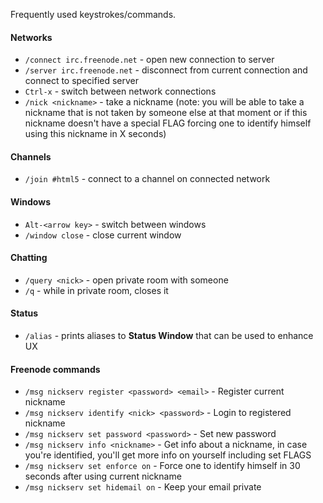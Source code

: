 Frequently used keystrokes/commands.


#### Networks

* `/connect irc.freenode.net` - open new connection to server
* `/server irc.freenode.net` - disconnect from current connection and connect to specified server
* `Ctrl-x` - switch between network connections
* `/nick <nickname>` - take a nickname (note: you will be able to take a nickname that is not taken by someone else at that moment or if this nickname doesn't have a special FLAG forcing one to identify himself using this nickname in X seconds)

#### Channels

* `/join #html5` - connect to a channel on connected network

#### Windows 

* `Alt-<arrow key>` - switch between windows
* `/window close` - close current window

#### Chatting

* `/query <nick>` - open private room with someone
* `/q` - while in private room, closes it

#### Status

* `/alias` - prints aliases to **Status Window** that can be used to enhance UX


#### Freenode commands

* `/msg nickserv register <password> <email>` - Register current nickname
* `/msg nickserv identify <nick> <password>` - Login to registered nickname
* `/msg nickserv set password <password>` - Set new password
* `/msg nickserv info <nickname>` - Get info about a nickname, in case you're identified, you'll get more info on yourself including set FLAGS
* `/msg nickserv set enforce on` - Force one to identify himself in 30 seconds after using current nickname
* `/msg nickserv set hidemail on` - Keep your email private